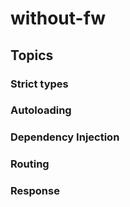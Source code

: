 # without-fw

## Topics
### Strict types
### Autoloading
### Dependency Injection
### Routing
### Response


